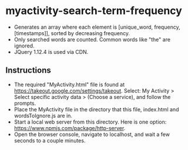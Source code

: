 # myactivity-search-term-frequency
- Generates an array where each element is [unique_word, frequency, [timestamps]], sorted by decreasing frequency.
- Only searched words are counted. Common words like "the" are ignored.
- JQuery 1.12.4 is used via CDN.

## Instructions
- The required "MyActivity.html" file is found at https://takeout.google.com/settings/takeout. Select: My Activity > Select specific activity data > (Choose a service), and follow the prompts.
- Place the MyActivity file in the directory that this file, index.html and wordsToIgnore.js are in.
- Start a local web server from this directory. Here is one option: https://www.npmjs.com/package/http-server.
- Open the browser console, navigate to localhost, and wait a few seconds to a couple minutes.
